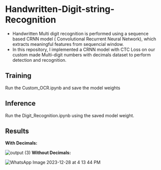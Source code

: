 # Handwritten-Digit-string-Recognition

- Handwritten Multi digit recognition is performed using a sequence based CRNN model ( Convolutional Recurrent Neural Network), which extracts meaningful features from sequencial window.
- In this repository, I implemented a CRNN model with CTC Loss on our custom made Multi-digit numbers with decimals dataset to perform detection and recognition.

## Training ##

Run the Custom_OCR.ipynb and save the model weights

## Inference ## 

Run the Digit_Recognition.ipynb using the saved model weight. 

## Results ## 
**With Decimals:**


![output (3)](https://github.com/Mukil07/Handwritten-Digit-string-Recognition/assets/98142757/f7c19b2a-df65-4930-aa4e-b708edcf7fa2)
**Without Decimals:**


![WhatsApp Image 2023-12-28 at 4 13 44 PM](https://github.com/Mukil07/Handwritten-Digit-string-Recognition/assets/98142757/590e400e-d85e-4b02-888c-e1293e60fc32)
